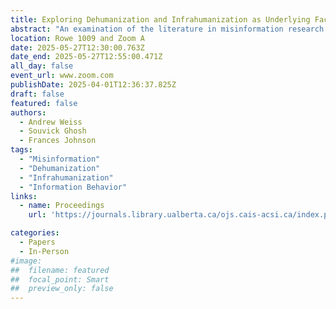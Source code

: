 ```yaml
---
title: Exploring Dehumanization and Infrahumanization as Underlying Factors in Misinformation Belief and Spread 
abstract: "An examination of the literature in misinformation research shows a gap in the area of dehumanization and the related phenomenon of infrahumanization, each of which demonstrates how individuals reduce the human characteristics of others in blatant or subtle ways. This paper examines dehumanizing and infrahumanizing behavior as potential motives and user characteristics in the spread of and belief in misinformation. It is theorized that attitudes expressed against outgroup members reflect the degree to which one infrahumanizes others, with the result that one might more willingly believe and spread misinformation about a targeted outgroup. This paper contributes to the literature in its suggestion of a novel and understudied area in misinformation, identifying key concepts and important considerations for advancing the field of misinformation studies."
location: Rowe 1009 and Zoom A
date: 2025-05-27T12:30:00.763Z
date_end: 2025-05-27T12:55:00.471Z
all_day: false
event_url: www.zoom.com
publishDate: 2025-04-01T12:36:37.825Z
draft: false
featured: false
authors:
  - Andrew Weiss
  - Souvick Ghosh
  - Frances Johnson
tags:
  - "Misinformation"
  - "Dehumanization"
  - "Infrahumanization"
  - "Information Behavior"
links:
  - name: Proceedings
    url: 'https://journals.library.ualberta.ca/ojs.cais-acsi.ca/index.php/cais-asci/article/view/1876'

categories:
  - Papers
  - In-Person
#image:
##  filename: featured
##  focal_point: Smart
##  preview_only: false
---
```

